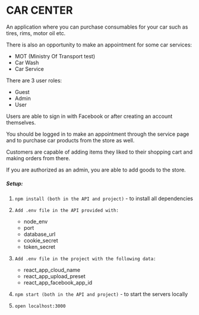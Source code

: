 # CAR CENTER

An application where you can 
purchase consumables for your car such as tires, rims, 
motor oil etc.

There is also an opportunity to make an appointment for some car services:
 
- MOT (Ministry Of Transport test)
- Car Wash
- Car Service

There are 3 user roles:
- Guest
- Admin
- User

Users are able to sign in with Facebook or 
after creating an account themselves.

You should be logged in to 
make an appointment through the service page
and to purchase car products from the store as well.

Customers are capable of adding items they liked 
to their shopping cart and making orders from there.
 
If you are authorized as an admin, you are able to add 
goods to the store.

##### Setup:
1. `npm install (both in the API and project)` - to install all dependencies
2. `Add .env file in the API provided with:`
    - node_env
    - port
    - database_url
    - cookie_secret
    - token_secret
    
3. `Add .env file in the project with the following data:`
    - react_app_cloud_name
    - react_app_upload_preset
    - react_app_facebook_app_id
4. `npm start (both in the API and project)` - to start the servers locally
5. `open localhost:3000`   
    